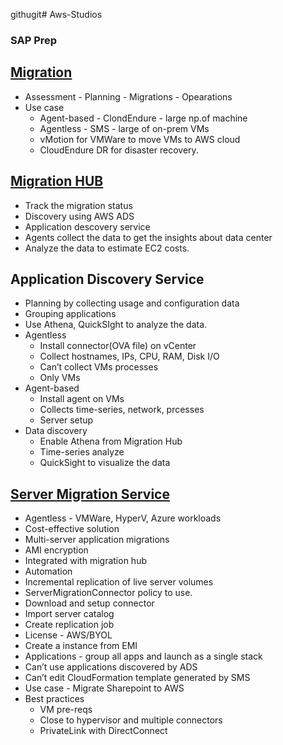 githugit# Aws-Studios

### SAP Prep


## [Migration](https://youtu.be/Plsy7GSqX-0)
- Assessment - Planning - Migrations - Opearations
- Use case
	- Agent-based - ClondEndure - large np.of machine
	- Agentless - SMS - large of on-prem VMs
	- vMotion for VMWare to move VMs to AWS cloud
	- CloudEndure DR for disaster recovery.
## [Migration HUB](https://youtu.be/PVyWqViXieY)
- Track the migration status
- Discovery using AWS ADS
- Application descovery service
- Agents collect the data to get the insights about data center
- Analyze the data to estimate EC2 costs.


## Application Discovery Service
- Planning by collecting usage and configuration data
- Grouping applications
- Use Athena, QuickSIght to analyze the data.
- Agentless
	- Install connector(OVA file) on vCenter
	- Collect hostnames, IPs, CPU, RAM, Disk I/O
	- Can’t collect VMs processes
	- Only VMs
- Agent-based
	- Install agent on VMs
	- Collects time-series, network, prcesses
	- Server setup
- Data discovery
	- Enable Athena from Migration Hub
	- Time-series analyze
	- QuickSight to visualize the data


##  [Server Migration Service](https://youtu.be/_SpRpC2Ez9c)
- Agentless - VMWare, HyperV, Azure workloads
- Cost-effective solution
- Multi-server application migrations
- AMI encryption
- Integrated with migration hub
- Automation
- Incremental replication of live server volumes
- ServerMigrationConnector policy to use.
- Download and setup connector 
- Import server catalog
- Create replication job
- License - AWS/BYOL
- Create a instance from EMI
- Applications - group all apps and launch as a single stack
- Can’t use applications discovered by ADS
- Can’t edit CloudFormation template generated by SMS
- Use case - Migrate Sharepoint to AWS
- Best practices 
	-  VM pre-reqs
	- Close to hypervisor and multiple connectors
	- PrivateLink with DirectConnect 

## 